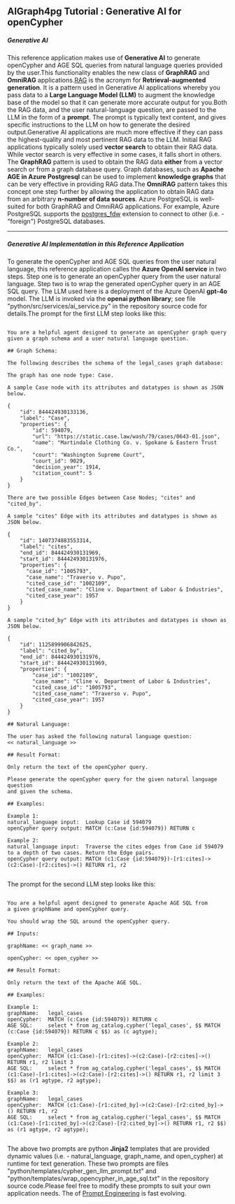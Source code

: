 ## AIGraph4pg Tutorial : Generative AI for openCypher

##### Generative AI

This reference application makes use of **Generative AI**
to generate openCypher and AGE SQL queries from natural language queries
provided by the user.This functionality enables the new class of
**GraphRAG** and **OmniRAG** applications.[RAG](https://azure.microsoft.com/en-us/resources/cloud-computing-dictionary/what-is-retrieval-augmented-generation-rag)
is the acronym for **Retrieval-augmented generation**. It is a pattern used
in Generative AI applications whereby you pass data to a **Large Language Model (LLM)**
to augment the knowledge base of the model so that it can generate more accurate output for you.Both the RAG data, and the user natural-language question, are passed to the LLM
in the form of a **prompt**. The prompt is typically text content,
and gives specific instructions to the LLM on how to generate the desired output.Generative AI applications are much more effective if they can pass the highest-quality
and most pertinent RAG data to the LLM. Initial RAG applications typically solely used
**vector search** to obtain their RAG data. While vector search is very effective
in some cases, it falls short in others. The **GraphRAG** pattern is used
to obtain the RAG data **either** from a vector search or from a graph database
query. Graph databases, such as **Apache AGE in Azure Postgresql** can be used to
implement **knowledge graphs** that can be very effective in providing RAG data.The **OmniRAG** pattern takes this concept one step further by allowing the
application to obtain RAG data from an arbitrary **n-number of data sources**.
Azure PostgreSQL is well-suited for both GraphRAG and OmniRAG applications.
For example, Azure PostgreSQL supports the
[postgres\_fdw](https://www.postgresql.org/docs/current/postgres-fdw.html)
extension to connect to other (i.e. - "foreign") PostgreSQL databases.

---

##### Generative AI Implementation in this Reference Application

To generate the openCypher and AGE SQL queries from the user natural language,
this reference application calles the **Azure OpenAI service**
in two steps. Step one is to generate an openCypher query from the user natural language.
Step two is to wrap the generated openCypher query in an AGE SQL query.
The LLM used here is a deployment of the Azure OpenAI **gpt-4o** model.
The LLM is invoked via the **openai python library**; see file
"python/src/services/ai\_service.py" in the repository source code for details.The prompt for the first LLM step looks like this:
```

You are a helpful agent designed to generate an openCypher graph query
given a graph schema and a user natural language question.

## Graph Schema:

The following describes the schema of the legal_cases graph database:

The graph has one node type: Case.

A sample Case node with its attributes and datatypes is shown as JSON below.

{
    "id": 844424930133136,
    "label": "Case",
    "properties": {
        "id": 594079,
        "url": "https://static.case.law/wash/79/cases/0643-01.json",
        "name": "Martindale Clothing Co. v. Spokane & Eastern Trust Co.",
        "court": "Washington Supreme Court",
        "court_id": 9029,
        "decision_year": 1914,
        "citation_count": 5
    }
}

There are two possible Edges between Case Nodes; "cites" and "cited_by".

A sample "cites" Edge with its attributes and datatypes is shown as JSON below.

{
    "id": 1407374883553314,
    "label": "cites",
    "end_id": 844424930131969,
    "start_id": 844424930131976,
    "properties": {
      "case_id": "1005793",
      "case_name": "Traverso v. Pupo",
      "cited_case_id": "1002109",
      "cited_case_name": "Cline v. Department of Labor & Industries",
      "cited_case_year": 1957
    }
}

A sample "cited_by" Edge with its attributes and datatypes is shown as JSON below.

{
    "id": 1125899906842625,
    "label": "cited_by",
    "end_id": 844424930131976,
    "start_id": 844424930131969,
    "properties": {
        "case_id": "1002109",
        "case_name": "Cline v. Department of Labor & Industries",
        "cited_case_id": "1005793",
        "cited_case_name": "Traverso v. Pupo",
        "cited_case_year": 1957
    }
}

## Natural Language:

The user has asked the following natural language question:
<< natural_language >>

## Result Format:

Only return the text of the openCypher query.

Please generate the openCypher query for the given natural language question
and given the schema.

## Examples:

Example 1:
natural_language input:  Lookup Case id 594079
openCypher query output: MATCH (c:Case {id:594079}) RETURN c 

Example 2:
natural_language input:  Traverse the cites edges from Case id 594079 to a depth of two cases. Return the Edge pairs.
openCypher query output: MATCH (c1:Case {id:594079})-[r1:cites]->(c2:Case)-[r2:cites]->() RETURN r1, r2
  
```
The prompt for the second LLM step looks like this:
```

You are a helpful agent designed to generate Apache AGE SQL from 
a given graphName and openCypher query.

You should wrap the SQL around the openCypher query.

## Inputs:

graphName: << graph_name >>

openCypher: << open_cypher >>

## Result Format:

Only return the text of the Apache AGE SQL.

## Examples:

Example 1:
graphName:   legal_cases
openCypher:  MATCH (c:Case {id:594079}) RETURN c 
AGE SQL:     select * from ag_catalog.cypher('legal_cases', $$ MATCH (c:Case {id:594079}) RETURN c $$) as (c agtype);

Example 2:
graphName:   legal_cases
openCypher:  MATCH (c1:Case)-[r1:cites]->(c2:Case)-[r2:cites]->() RETURN r1, r2 limit 3 
AGE SQL:     select * from ag_catalog.cypher('legal_cases', $$ MATCH (c1:Case)-[r1:cites]->(c2:Case)-[r2:cites]->() RETURN r1, r2 limit 3 $$) as (r1 agtype, r2 agtype);

Example 3:
graphName:   legal_cases
openCypher:  MATCH (c1:Case)-[r1:cited_by]->(c2:Case)-[r2:cited_by]->() RETURN r1, r2
AGE SQL:     select * from ag_catalog.cypher('legal_cases', $$ MATCH (c1:Case)-[r1:cited_by]->(c2:Case)-[r2:cited_by]->() RETURN r1, r2 $$) as (r1 agtype, r2 agtype);
  
```
The above two prompts are python **Jinja2** templates that are provided
dynamic values (i.e. - natural\_language, graph\_name, and open\_cypher) at runtime for text generation.
These two prompts are files "python/templates/cypher\_gen\_llm\_prompt.txt" and
"python/templates/wrap\_opencypher\_in\_age\_sql.txt" in the repository source code.Please feel free to modify these prompts to suit your own application needs.
The of [Prompt Engineering](https://azure.microsoft.com/en-us/resources/cloud-computing-dictionary/what-is-retrieval-augmented-generation-rag) is fast evolving.
```





  
```


